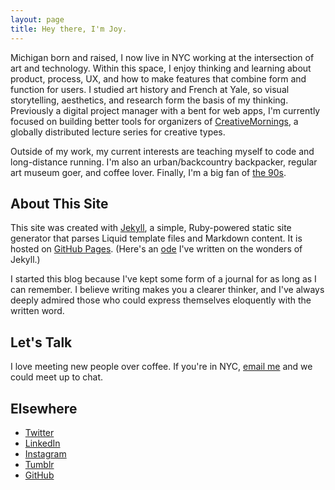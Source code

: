 ```yaml
---
layout: page
title: Hey there, I'm Joy. 
---
```

Michigan born and raised, I now live in NYC working at the intersection of art and technology. Within this space, I enjoy thinking and learning about product, process, UX, and how to make features that combine form and function for users. I studied art history and French at Yale, so visual storytelling, aesthetics, and research form the basis of my thinking. Previously a digital project manager with a bent for web apps, I'm currently focused on building better tools for organizers of <a href="http://creativemornings.com" target="_blank">CreativeMornings</a>, a globally distributed lecture series for creative types. 

Outside of my work, my current interests are teaching myself to code and long-distance running. I'm also an urban/backcountry backpacker, regular art museum goer, and coffee lover. Finally, I'm a big fan of <a href="https://www.youtube.com/watch?v=ryDOy3AosBw&feature=kp" target="_blank">the 90s</a>. 

## About This Site

This site was created with <a href="http://jekyllrb.com" target="_blank">Jekyll</a>, a simple, Ruby-powered static site generator that parses Liquid template files and Markdown content. It is hosted on <a href="http://pages.github.com" target="_blank">GitHub Pages</a>. (Here's an <a href="/2014/07/18/starting-anew-with-jekyll/">ode</a> I've written on the wonders of Jekyll.) 

I started this blog because I've kept some form of a journal for as long as I can remember. I believe writing makes you a clearer thinker, and I've always deeply admired those who could express themselves eloquently with the written word.

## Let's Talk

I love meeting new people over coffee. If you're in NYC, <a href="mailto:chenjoyv@gmail.com" target="_blank">email me</a> and we could meet up to chat. 

## Elsewhere

* <a href="http://twitter.com/chenjoyv" target="_blank">Twitter</a> 
* <a href="http://linkedin.com/in/joyvchen" target="_blank">LinkedIn</a> 
* <a href="http://instagram.com/jeyohwhy" target="_blank">Instagram</a> 
* <a href="http://jeyohwhy.tumblr.com" target="_blank">Tumblr</a> 
* <a href="http://github.com/joyvchen" target="_blank">GitHub</a> 